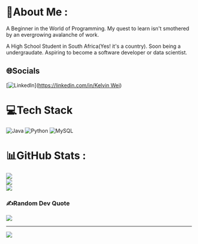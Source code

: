 # 💫About Me :
A Beginner in the World of Programming. My quest to learn isn't smothered by an evergrowing avalanche of work.

A High School Student in South Africa(Yes! it's a country). Soon being a undergraudate.
Aspiring to become a software developer or data scientist.



## 🌐Socials
[![LinkedIn](https://img.shields.io/badge/LinkedIn-%230077B5.svg?logo=linkedin&logoColor=white)]([https://linkedin.com/in/Kelvin Wei](https://www.linkedin.com/in/kelvin-wei-4b2385227)) 

# 💻Tech Stack
![Java](https://img.shields.io/badge/java-%23ED8B00.svg?style=for-the-badge&logo=java&logoColor=white) ![Python](https://img.shields.io/badge/python-3670A0?style=for-the-badge&logo=python&logoColor=ffdd54) ![MySQL](https://img.shields.io/badge/mysql-%2300f.svg?style=for-the-badge&logo=mysql&logoColor=white)
# 📊GitHub Stats :
![](https://github-readme-stats.vercel.app/api?username=TheMistyWay&theme=dark&hide_border=false&include_all_commits=false&count_private=false)<br/>
![](https://github-readme-streak-stats.herokuapp.com/?user=TheMistyWay&theme=dark&hide_border=false)<br/>
![](https://github-readme-stats.vercel.app/api/top-langs/?username=TheMistyWay&theme=dark&hide_border=false&include_all_commits=false&count_private=false&layout=compact)

### ✍️Random Dev Quote
![](https://quotes-github-readme.vercel.app/api?type=horizontal&theme=dark)

---
[![](https://visitcount.itsvg.in/api?id=TheMistyWay&icon=6&color=2)](https://visitcount.itsvg.in)
